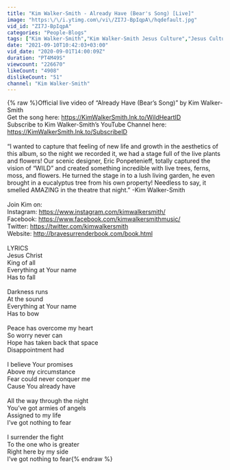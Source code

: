 ```yaml
---
title: "Kim Walker-Smith - Already Have (Bear's Song) [Live]"
image: "https:\/\/i.ytimg.com\/vi\/ZI7J-BpIqpA\/hqdefault.jpg"
vid_id: "ZI7J-BpIqpA"
categories: "People-Blogs"
tags: ["Kim Walker-Smith","Kim Walker-Smith Jesus Culture","Jesus Culture Kim Walker-Smith"]
date: "2021-09-10T10:42:03+03:00"
vid_date: "2020-09-01T14:00:09Z"
duration: "PT4M49S"
viewcount: "226670"
likeCount: "4908"
dislikeCount: "51"
channel: "Kim Walker-Smith"
---
```

{% raw %}Official live video of “Already Have (Bear’s Song)” by Kim Walker-Smith<br />Get the song here: <a rel="nofollow" target="blank" href="https://KimWalkerSmith.lnk.to/WildHeartID">https://KimWalkerSmith.lnk.to/WildHeartID</a><br />Subscribe to Kim Walker-Smith’s YouTube Channel here: <a rel="nofollow" target="blank" href="https://KimWalkerSmith.lnk.to/SubscribeID">https://KimWalkerSmith.lnk.to/SubscribeID</a><br /><br />“I wanted to capture that feeling of new life and growth in the aesthetics of this album, so the night we recorded it, we had a stage full of the live plants and flowers! Our scenic designer, Eric Ponpetenieff, totally captured the vision of “WILD” and created something incredible with live trees, ferns, moss, and flowers. He turned the stage in to a lush living garden, he even brought in a eucalyptus tree from his own property! Needless to say, it smelled AMAZING in the theatre that night.” -Kim Walker-Smith<br /><br />Join Kim on:    <br />Instagram: <a rel="nofollow" target="blank" href="https://www.instagram.com/kimwalkersmith/">https://www.instagram.com/kimwalkersmith/</a><br />Facebook: <a rel="nofollow" target="blank" href="https://www.facebook.com/kimwalkersmithmusic/">https://www.facebook.com/kimwalkersmithmusic/</a><br />Twitter: <a rel="nofollow" target="blank" href="https://twitter.com/kimwalkersmith">https://twitter.com/kimwalkersmith</a><br />Website: <a rel="nofollow" target="blank" href="http://bravesurrenderbook.com/book.html">http://bravesurrenderbook.com/book.html</a> <br /><br />LYRICS<br />Jesus Christ<br />King of all<br />Everything at Your name<br />Has to fall<br /><br />Darkness runs<br />At the sound<br />Everything at Your name<br />Has to bow<br /><br />Peace has overcome my heart<br />So worry never can<br />Hope has taken back that space<br />Disappointment had<br /><br />I believe Your promises<br />Above my circumstance<br />Fear could never conquer me<br />Cause You already have<br /><br />All the way through the night<br />You’ve got armies of angels<br />Assigned to my life<br />I’ve got nothing to fear<br /><br />I surrender the fight<br />To the one who is greater<br />Right here by my side<br />I’ve got nothing to fear{% endraw %}
